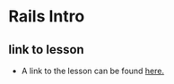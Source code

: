 # Rails Intro

## link to lesson 

- A link to the lesson can be found [here.](https://ait.instructure.com/courses/3520/pages/rails-intro?module_item_id=272764)


